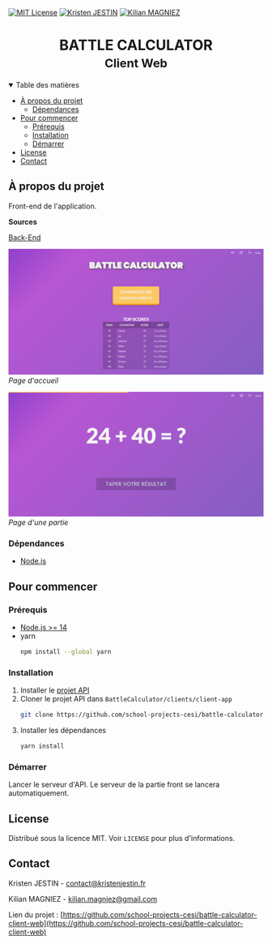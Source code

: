 [![MIT License][license-shield]][license-url]
[![Kristen JESTIN][linkedin-kj-shield]][linkedin-kj-url]
[![Kilian MAGNIEZ][linkedin-mk-shield]][linkedin-mk-url]

<h1 align="center">
	<b>BATTLE CALCULATOR</b>
	<br />
	<small align="center">Client Web</small>
</h1>
	
<details open="open">
  <summary>Table des matières</summary>
<!-- TOC depthfrom:2 -->

-   [À propos du projet](#%C3%A0-propos-du-projet)
    -   [Dépendances](#d%C3%A9pendances)
-   [Pour commencer](#pour-commencer)
    -   [Prérequis](#pr%C3%A9requis)
    -   [Installation](#installation)
    -   [Démarrer](#d%C3%A9marrer)
-   [License](#license)
-   [Contact](#contact)

<!-- /TOC -->
</details>

## À propos du projet

Front-end de l'application.

**Sources**

[Back-End](https://github.com/school-projects-cesi/battle-calculator)

![Home](docs/images/screenshot-home.png)
_Page d'accueil_

![Calcul](docs/images/screenshot-calcul.png)
_Page d'une partie_

### Dépendances

-   [Node.js](https://nodejs.org/)

## Pour commencer

### Prérequis

-   [Node.js >= 14](https://nodejs.org/en/download/)
-   yarn
    ```sh
    npm install --global yarn
    ```

### Installation

1. Installer le [projet API](/school-projects-cesi/battle-calculator-api#installation)
2. Cloner le projet API dans `BattleCalculator/clients/client-app`
    ```sh
    git clone https://github.com/school-projects-cesi/battle-calculator-client-web.git
    ```
3. Installer les dépendances
    ```sh
    yarn install
    ```

### Démarrer

Lancer le serveur d'API. Le serveur de la partie front se lancera automatiquement.

## License

Distribué sous la licence MIT. Voir `LICENSE` pour plus d'informations.

<!-- CONTACT -->

## Contact

Kristen JESTIN - [contact@kristenjestin.fr](mailto:contact@kristenjestin.fr)

Kilian MAGNIEZ - [kilian.magniez@gmail.com](mailto:kilian.magniez@gmail.com)

Lien du projet : [https://github.com/school-projects-cesi/battle-calculator-client-web](https://github.com/school-projects-cesi/battle-calculator-client-web)

<!-- MARKDOWN LINKS & IMAGES -->

[license-shield]: https://img.shields.io/github/license/school-projects-cesi/battle-calculator-client-web.svg?style=for-the-badge
[license-url]: https://github.com/school-projects-cesi/battle-calculator-client-web/blob/master/LICENSE
[linkedin-kj-shield]: https://img.shields.io/badge/-LinkedIn-black.svg?style=for-the-badge&logo=linkedin&colorB=555&label=Kristen%20Jestin&color=0274b3
[linkedin-mk-shield]: https://img.shields.io/badge/-LinkedIn-black.svg?style=for-the-badge&logo=linkedin&colorB=555&label=Kilian%20Magniez&color=0274b3
[linkedin-kj-url]: https://linkedin.com/in/kristen-jestin
[linkedin-mk-url]: https://linkedin.com/in/kilian-magniez/
